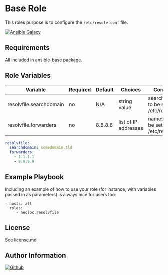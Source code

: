Base Role
=========

This roles purpose is to configure the `/etc/resolv.conf` file.

[![Ansible Galaxy](https://img.shields.io/badge/ansible--galaxy-neoloc.resolvfile-blue.svg)](https://galaxy.ansible.com/neoloc/ansible-role-resolvfile/)

Requirements
------------

All included in ansible-base package.

Role Variables
--------------

| Variable                | Required | Default | Choices                   | Comments                                 |
|-------------------------|----------|---------|---------------------------|------------------------------------------|
| resolvfile.searchdomain   | no       | N/A     | string value              | searchdomain to be set in /etc/resolv.conf |
| resolvfile.forwarders     | no       | 8.8.8.8 | list of IP addresses      | nameservers to be set in /etc/resolv.conf  |

```yaml
resolvfile:
  searchdomain: somedomain.tld
  forwarders:
    - 1.1.1.1
    - 9.9.9.9
```

Example Playbook
----------------

Including an example of how to use your role (for instance, with variables passed in as parameters) is always nice for users too:

    - hosts: all
      roles:
         - neoloc.resolvfile

License
-------

See license.md

Author Information
------------------

[![Github](https://img.shields.io/badge/Github-neoloc-blue.svg)](https://github.com/neoloc)
